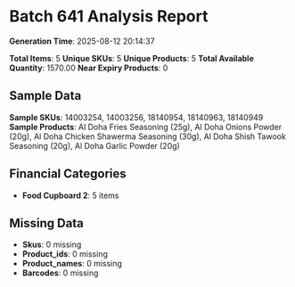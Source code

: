 # Batch 641 Analysis Report

**Generation Time**: 2025-08-12 20:14:37

**Total Items**: 5
**Unique SKUs**: 5
**Unique Products**: 5
**Total Available Quantity**: 1570.00
**Near Expiry Products**: 0

## Sample Data
**Sample SKUs**: 14003254, 14003256, 18140954, 18140963, 18140949
**Sample Products**: Al Doha Fries Seasoning (25g), Al Doha Onions Powder (20g), Al Doha Chicken Shawerma Seasoning (30g), Al Doha Shish Tawook Seasoning (20g), Al Doha Garlic Powder (20g)

## Financial Categories
- **Food Cupboard 2**: 5 items

## Missing Data
- **Skus**: 0 missing
- **Product_ids**: 0 missing
- **Product_names**: 0 missing
- **Barcodes**: 0 missing
